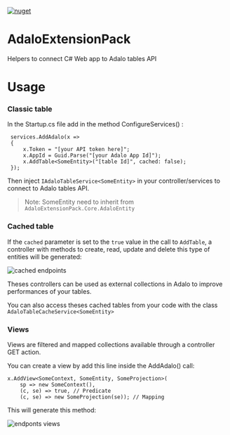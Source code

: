 [![nuget](https://img.shields.io/nuget/v/AdaloExtensionPack.Core)](https://www.nuget.org/packages/AdaloExtensionPack.Core)

# AdaloExtensionPack

Helpers to connect C# Web app to Adalo tables API

# Usage 

### Classic table

In the Startup.cs file add in the method ConfigureServices() : 

     services.AddAdalo(x =>
     {
         x.Token = "[your API token here]";
         x.AppId = Guid.Parse("[your Adalo App Id]");
         x.AddTable<SomeEntity>("[table Id]", cached: false);
     });
     
Then inject `IAdaloTableService<SomeEntity>` in your controller/services to connect to Adalo tables API.

> Note: SomeEntity need to inherit from `AdaloExtensionPack.Core.AdaloEntity`

### Cached table

If the `cached` parameter is set to the `true` value in the call to `AddTable`, a controller with methods to create, read, update and delete this type of entities will be generated:

![cached endpoints](https://i.imgur.com/ZGPUPYQ.png)

Theses controllers can be used as external collections in Adalo to improve performances of your tables.

You can also access theses cached tables from your code with the class `AdaloTableCacheService<SomeEntity>`

### Views

Views are filtered and mapped collections available through a controller GET action.

You can create a view by add this line inside the AddAdalo() call:

    x.AddView<SomeContext, SomeEntity, SomeProjection>(
        sp => new SomeContext(),
        (c, se) => true, // Predicate
        (c, se) => new SomeProjection(se)); // Mapping
        
This will generate this method:
        
![endponts views](https://i.imgur.com/KBTHjBi.png)
